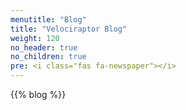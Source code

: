 ```yaml
---
menutitle: "Blog"
title: "Velociraptor Blog"
weight: 120
no_header: true
no_children: true
pre: <i class="fas fa-newspaper"></i>
---
```


{{% blog %}}
